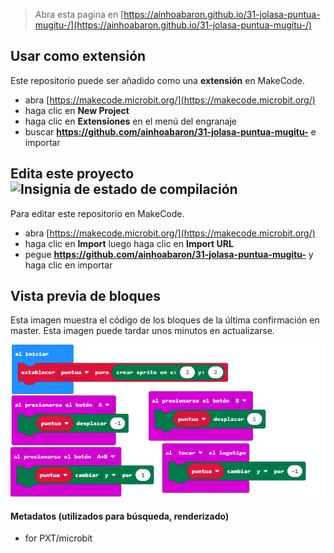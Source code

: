 
> Abra esta pagina en [https://ainhoabaron.github.io/31-jolasa-puntua-mugitu-/](https://ainhoabaron.github.io/31-jolasa-puntua-mugitu-/)

## Usar como extensión

Este repositorio puede ser añadido como una **extensión** en MakeCode.

* abra [https://makecode.microbit.org/](https://makecode.microbit.org/)
* haga clic en **New Project**
* haga clic en **Extensiones** en el menú del engranaje
* buscar **https://github.com/ainhoabaron/31-jolasa-puntua-mugitu-** e importar

## Edita este proyecto ![Insignia de estado de compilación](https://github.com/ainhoabaron/31-jolasa-puntua-mugitu-/workflows/MakeCode/badge.svg)

Para editar este repositorio en MakeCode.

* abra [https://makecode.microbit.org/](https://makecode.microbit.org/)
* haga clic en **Import** luego haga clic en **Import URL**
* pegue **https://github.com/ainhoabaron/31-jolasa-puntua-mugitu-** y haga clic en importar

## Vista previa de bloques

Esta imagen muestra el código de los bloques de la última confirmación en master.
Esta imagen puede tardar unos minutos en actualizarse.

![Una vista renderizada de los bloques](https://github.com/ainhoabaron/31-jolasa-puntua-mugitu-/raw/master/.github/makecode/blocks.png)

#### Metadatos (utilizados para búsqueda, renderizado)

* for PXT/microbit
<script src="https://makecode.com/gh-pages-embed.js"></script><script>makeCodeRender("{{ site.makecode.home_url }}", "{{ site.github.owner_name }}/{{ site.github.repository_name }}");</script>
